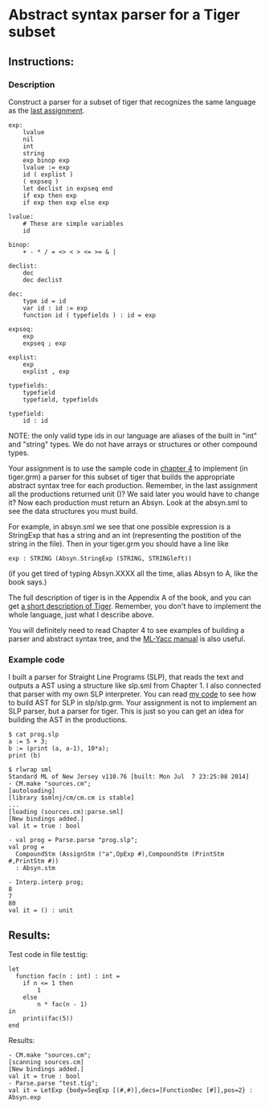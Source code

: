 # Abstract syntax parser for a Tiger subset

## Instructions:

### Description

Construct a parser for a subset of tiger that recognizes the same language as the [last assignment](http://ccom.uprrp.edu/~humberto/pages/teaching/compilers2017/subset.html).

```
exp:
    lvalue
    nil
    int
    string
    exp binop exp
    lvalue := exp
    id ( explist )
    ( expseq )
    let declist in expseq end
    if exp then exp
    if exp then exp else exp

lvalue:
    # These are simple variables
    id

binop:
    + - * / = <> < > <= >= & |

declist:
    dec
    dec declist

dec: 
    type id = id
    var id : id := exp
    function id ( typefields ) : id = exp

expseq:
    exp
    expseq ; exp

explist:
    exp
    explist , exp

typefields:
    typefield
    typefield, typefields

typefield:
    id : id

```

NOTE: the only valid type ids in our language are aliases of the built in "int" and "string" types. We do not have arrays or structures or other compound types.

Your assignment is to use the sample code in [chapter 4](https://www.cs.princeton.edu/~appel/modern/ml/chap4/) to implement (in tiger.grm) a parser for this subset of tiger that builds the appropriate abstract syntax tree for each production. Remember, in the last assignment all the productions returned unit ()? We said later you would have to change it? Now each production must return an Absyn. Look at the absyn.sml to see the data structures you must build.

For example, in absyn.sml we see that one possible expression is a StringExp that has a string and an int (representing the postition of the string in the file). Then in your tiger.grm you should have a line like

```
exp : STRING (Absyn.StringExp (STRING, STRINGleft))
```

(if you get tired of typing Absyn.XXXX all the time, alias Absyn to A, like the book says.)

The full description of tiger is in the Appendix A of the book, and you can get [a short description of Tiger](http://www.cs.columbia.edu/~sedwards/classes/2002/w4115/tiger.pdf). Remember, you don't have to implement the whole language, just what I describe above.

You will definitely need to read Chapter 4 to see examples of building a parser and abstract syntax tree, and the [ML-Yacc manual](http://www.smlnj.org/doc/ML-Yacc/) is also useful.   

### Example code 

I built a parser for Straight Line Programs (SLP), that reads the text and outputs a AST using a structure like slp.sml from Chapter 1. I also connected that parser with my own SLP interpreter. You can read [my code](https://github.com/humberto-ortiz/compilers-2017) to see how to build AST for SLP in slp/slp.grm. Your assignment is not to implement an SLP parser, but a parser for tiger. This is just so you can get an idea for building the AST in the productions.

```
$ cat prog.slp
a := 5 + 3;
b := (print (a, a-1), 10*a);
print (b)

$ rlwrap sml
Standard ML of New Jersey v110.76 [built: Mon Jul  7 23:25:08 2014]
- CM.make "sources.cm";
[autoloading]
[library $smlnj/cm/cm.cm is stable]
...
[loading (sources.cm):parse.sml]
[New bindings added.]
val it = true : bool

- val prog = Parse.parse "prog.slp";
val prog =
  CompoundStm (AssignStm ("a",OpExp #),CompoundStm (PrintStm #,PrintStm #))
  : Absyn.stm

- Interp.interp prog;
8
7
80
val it = () : unit
```

## Results:

Test code in file test.tig:

```
let
  function fac(n : int) : int =
    if n <= 1 then
        1
    else
        n * fac(n - 1)
in
    printi(fac(5))
end
```

Results:

```
- CM.make "sources.cm";
[scanning sources.cm]
[New bindings added.]
val it = true : bool
- Parse.parse "test.tig";
val it = LetExp {body=SeqExp [(#,#)],decs=[FunctionDec [#]],pos=2} : Absyn.exp
```